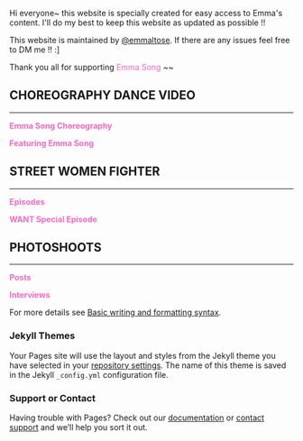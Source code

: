 

Hi everyone~ this website is specially created for easy access to Emma's content. I'll do my best to keep this website as updated as possible !!

This website is maintained by [@emmaltose](https://twitter.com/emmaltose). If there are any issues feel free to DM me !! :]

Thank you all for supporting <FONT COLOR="#F76AC3">Emma Song</FONT> ~~



## CHOREOGRAPHY DANCE VIDEO
______________________________________________________________________________________

**<FONT COLOR="#F76AC3">Emma Song Choreography</FONT>**
  
**<FONT COLOR="#F76AC3">Featuring Emma Song</FONT>**

   
  
## STREET WOMEN FIGHTER
 ______________________________________________________________________________________

**<FONT COLOR="#F76AC3">Episodes</FONT>**

**<FONT COLOR="#F76AC3">WANT Special Episode</FONT>**

 
## PHOTOSHOOTS
 ______________________________________________________________________________________

**<FONT COLOR="#F76AC3">Posts</FONT>**

**<FONT COLOR="#F76AC3">Interviews</FONT>**









For more details see [Basic writing and formatting syntax](https://docs.github.com/en/github/writing-on-github/getting-started-with-writing-and-formatting-on-github/basic-writing-and-formatting-syntax).

### Jekyll Themes

Your Pages site will use the layout and styles from the Jekyll theme you have selected in your [repository settings](https://github.com/eemmasong/eemmasong.github.io/settings/pages). The name of this theme is saved in the Jekyll `_config.yml` configuration file.

### Support or Contact

Having trouble with Pages? Check out our [documentation](https://docs.github.com/categories/github-pages-basics/) or [contact support](https://support.github.com/contact) and we’ll help you sort it out.
